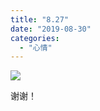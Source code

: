 ```yaml
---
title: "8.27"
date: "2019-08-30"
categories: 
  - "心情"
---
```


![](images/IMG_20190828_171426-300x240.jpg)

谢谢！
